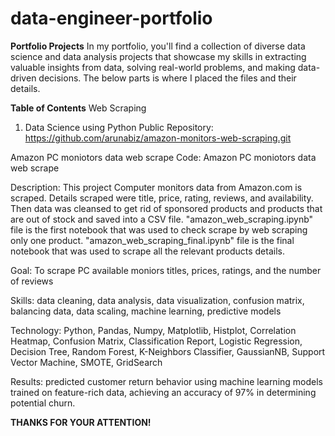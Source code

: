 # data-engineer-portfolio

**Portfolio Projects**
In my portfolio, you'll find a collection of diverse data science and data analysis projects that showcase my skills in extracting valuable insights from data, solving real-world problems, and making data-driven decisions. The below parts is where I placed the files and their details.

**Table of Contents**
Web Scraping

1. Data Science using Python
Public Repository: https://github.com/arunabiz/amazon-monitors-web-scraping.git

Amazon PC moniotors data web scrape
Code: Amazon PC moniotors data web scrape

Description: This project Computer monitors data from Amazon.com is scraped. Details scraped were title, price, rating, reviews, and availability. Then data was cleansed to get rid of sponsored products and products that are out of stock and saved into a CSV file. "amazon_web_scraping.ipynb" file is the first notebook that was used to check scrape by web scraping only one product. "amazon_web_scraping_final.ipynb" file is the final notebook that was used to scrape all the relevant products details.

Goal: To scrape PC available moniors titles, prices, ratings, and the number of reviews

Skills: data cleaning, data analysis, data visualization, confusion matrix, balancing data, data scaling, machine learning, predictive models

Technology: Python, Pandas, Numpy, Matplotlib, Histplot, Correlation Heatmap, Confusion Matrix, Classification Report, Logistic Regression, Decision Tree, Random Forest, K-Neighbors Classifier, GaussianNB, Support Vector Machine, SMOTE, GridSearch

Results: predicted customer return behavior using machine learning models trained on feature-rich data, achieving an accuracy of 97% in determining potential churn.

**THANKS FOR YOUR ATTENTION!**
